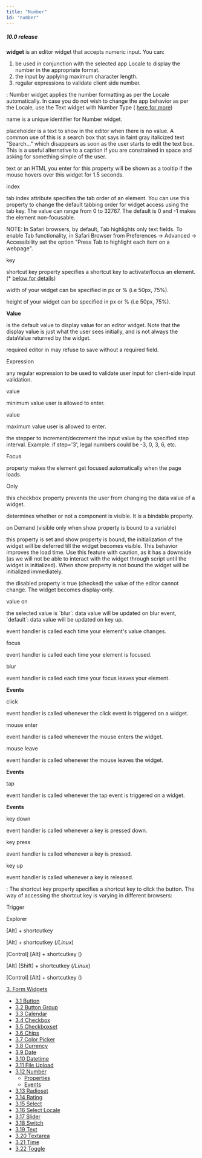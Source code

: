 ```yaml
---
title: "Number"
id: "number"
---
```


##### 10.0 release

**widget** is an editor widget that accepts numeric input. You can:

1. be used in conjunction with the selected app Locale to display the number in the appropriate format.
2. the input by applying maximum character length.
3. regular expressions to validate client side number.

: Number widget applies the number formatting as per the Locale automatically. In case you do not wish to change the app behavior as per the Locale, use the Text widget with Number Type ( [here for more](/learn/app-development/widgets/form-widgets/text/))

name is a unique identifier for Number widget.

placeholder is a text to show in the editor when there is no value. A common use of this is a search box that says in faint gray italicized text "Search..." which disappears as soon as the user starts to edit the text box. This is a useful alternative to a caption if you are constrained in space and asking for something simple of the user.

text or an HTML you enter for this property will be shown as a tooltip if the mouse hovers over this widget for 1.5 seconds.

index

tab index attribute specifies the tab order of an element. You can use this property to change the default tabbing order for widget access using the tab key. The value can range from 0 to 32767. The default is 0 and -1 makes the element non-focusable.

NOTE: In Safari browsers, by default, Tab highlights only text fields. To enable Tab functionality, in Safari Browser from Preferences -> Advanced -> Accessibility set the option "Press Tab to highlight each item on a webpage".

key

shortcut key property specifies a shortcut key to activate/focus an element. (\* [below for details](#shortcut))

width of your widget can be specified in px or % (i.e 50px, 75%).

height of your widget can be specified in px or % (i.e 50px, 75%).

**Value**

is the default value to display value for an editor widget. Note that the display value is just what the user sees initially, and is not always the dataValue returned by the widget.

required editor in may refuse to save without a required field.

Expression

any regular expression to be used to validate user input for client-side input validation.

value

minimum value user is allowed to enter.

value

maximum value user is allowed to enter.

the stepper to increment/decrement the input value by the specified step interval. Example: if step='3', legal numbers could be -3, 0, 3, 6, etc.

Focus

property makes the element get focused automatically when the page loads.

Only

this checkbox property prevents the user from changing the data value of a widget.

determines whether or not a component is visible. It is a bindable property.

on Demand (visible only when show property is bound to a variable)

this property is set and show property is bound, the initialization of the widget will be deferred till the widget becomes visible. This behavior improves the load time. Use this feature with caution, as it has a downside (as we will not be able to interact with the widget through script until the widget is initialized). When show property is not bound the widget will be initialized immediately.

the disabled property is true (checked) the value of the editor cannot change. The widget becomes display-only.

value on

the selected value is \`blur\`: data value will be updated on blur event, \`default\`: data value will be updated on key up.

event handler is called each time your element's value changes.

focus

event handler is called each time your element is focused.

blur

event handler is called each time your focus leaves your element.

**Events**

click

event handler is called whenever the click event is triggered on a widget.

mouse enter

event handler is called whenever the mouse enters the widget.

mouse leave

event handler is called whenever the mouse leaves the widget.

**Events**

tap

event handler is called whenever the tap event is triggered on a widget.

**Events**

key down

event handler is called whenever a key is pressed down.

key press

event handler is called whenever a key is pressed.

key up

event handler is called whenever a key is released.

: The shortcut key property specifies a shortcut key to click the button. The way of accessing the shortcut key is varying in different browsers:

Trigger

Explorer

\[Alt\] + shortcutkey

\[Alt\] + shortcutkey (_/Linux_)

\[Control\] \[Alt\] + shortcutkey ()

\[Alt\] \[Shift\] + shortcutkey (_/Linux_)

\[Control\] \[Alt\] + shortcutkey ()

[3\. Form Widgets](/learn/app-development/widgets/widget-library/#form)

- [3.1 Button](/learn/app-development/widgets/form/button/)
- [3.2 Button Group](/learn/app-development/widgets/form/button-group/)
- [3.3 Calendar](/learn/app-development/widgets/form/calendar/)
- [3.4 Checkbox](/learn/app-development/widgets/form/checkbox/)
- [3.5 Checkboxset](/learn/app-development/widgets/form/checkboxset/)
- [3.6 Chips](/learn/app-development/widgets/form-widgets/chips/)
- [3.7 Color Picker](/learn/app-development/widgets/form/color-picker/)
- [3.8 Currency](/learn/app-development/widgets/form/currency/)
- [3.9 Date](/learn/app-development/widgets/form-widgets/date-time-datetime/)
- [3.10 Datetime](/learn/app-development/widgets/form-widgets/date-time-datetime/)
- [3.11 File Upload](/learn/app-development/widgets/form/file-upload/)
- [3.12 Number](#)
    - [Properties](#properties)
    - [Events](#events)
- [3.13 Radioset](/learn/app-development/widgets/form/radioset/)
- [3.14 Rating](/learn/app-development/widgets/form/rating/)
- [3.15 Select](/learn/app-development/widgets/form/select/)
- [3.16 Select Locale](/learn/app-development/widgets/form/select-locale/)
- [3.17 Slider](/learn/app-development/widgets/form/slider/)
- [3.18 Switch](/learn/app-development/widgets/form/switch/)
- [3.19 Text](/learn/app-development/widgets/form/text/)
- [3.20 Textarea](/learn/app-development/widgets/form/textarea/)
- [3.21 Time](/learn/app-development/widgets/form-widgets/date-time-datetime/)
- [3.22 Toggle](/learn/app-development/widgets/form/toggle/)
